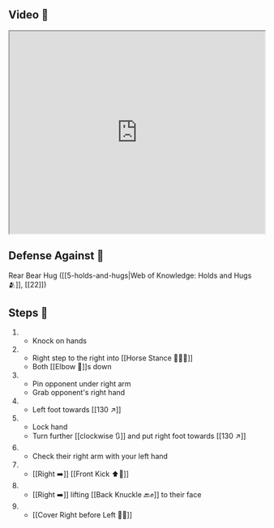 ## Video 🎥

<iframe src="https://www.youtube.com/embed/cnRhl0SoOaM" width="100%" height="400"></iframe>

## Defense Against 🤺

Rear Bear Hug ([[5-holds-and-hugs|Web of Knowledge: Holds and Hugs 🫂]], [[22]])

## Steps 👣

1. - Knock on hands
2. - Right step to the right into [[Horse Stance 🏇🧍‍♂️]]
    - Both [[Elbow 💪]]s down
3. - Pin opponent under right arm
    - Grab opponent's right hand
4. - Left foot towards [[130 ↗️]]
5. - Lock hand
    - Turn further [[clockwise 🔃]] and put right foot towards [[130 ↗️]]
6. - Check their right arm with your left hand
7. - [[Right ➡️]] [[Front Kick ⬆️🦵]]
8. - [[Right ➡️]] lifting [[Back Knuckle 🔙✊]] to their face
9. - [[Cover Right before Left 🦶🔄]]
